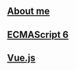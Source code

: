 <a href="https://likun.github.io/cv"> About me </a>
----
<a href="https://github.com/likuner/es6tutorial/tree/gh-pages/docs"> ECMAScript 6 </a>
----
<a href="https://cn.vuejs.org/v2/guide/"> Vue.js </a>
----
